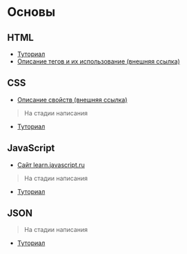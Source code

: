 # Основы

## HTML
+ [Туториал](https://github.com/deeppurple-studio/web-dev/blob/main/html/README.md)
+ [Описание тегов и их использование (внешняя ссылка)](http://htmlbook.ru/html)

## CSS
+ [Описание свойств (внешняя ссылка)](http://htmlbook.ru/css)

> На стадии написания

+ [Туториал](https://github.com/deeppurple-studio/web-dev/blob/main/css/README.md)

## JavaScript
+ [Сайт learn.javascript.ru](https://learn.javascript.ru/)

> На стадии написания

+ [Туториал](https://github.com/deeppurple-studio/web-dev/blob/main/javascript/README.md)

## JSON

> На стадии написания

+ [Туториал](https://github.com/deeppurple-studio/web-dev/blob/main/json/README.md)
